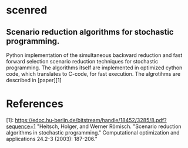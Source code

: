 # scenred
## Scenario reduction algorithms for stochastic programming.

Python implementation of the simultaneous backward reduction and fast forward selection scenario reduction techniques for stochastic programming. The algorithms itself are implemented in optimized cython code, which translates to C-code, for fast execution.
The algrotihms are described in [paper][1]

# References
[1]: https://edoc.hu-berlin.de/bitstream/handle/18452/3285/8.pdf?sequence=1 "Heitsch, Holger, and Werner Römisch. "Scenario reduction algorithms in stochastic programming." Computational optimization and applications 24.2-3 (2003): 187-206."

